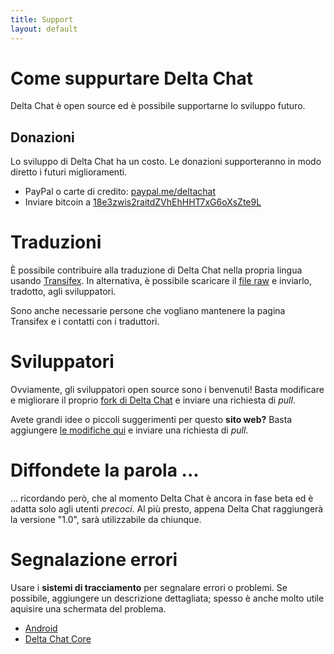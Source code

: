 ```yaml
---
title: Support
layout: default
---
```


# Come suppurtare Delta Chat

Delta Chat è open source ed è possibile supportarne lo sviluppo futuro.

## Donazioni

Lo sviluppo di Delta Chat ha un costo. Le donazioni supporteranno in modo diretto i futuri miglioramenti.

- PayPal o carte di credito: [paypal.me/deltachat](https://paypal.me/deltachat/10)
- Inviare bitcoin a [18e3zwis2raitdZVhEhHHT7xG6oXsZte9L](bitcoin:18e3zwis2raitdZVhEhHHT7xG6oXsZte9L)


# Traduzioni

È possibile contribuire alla traduzione di Delta Chat nella propria lingua usando
[Transifex](https://www.transifex.com/delta-chat/delta-chat-android/).
In alternativa, è possibile scaricare il [file raw](https://raw.githubusercontent.com/deltachat/deltachat-android/master/MessengerProj/src/main/res/values/strings.xml) e inviarlo, tradotto, agli sviluppatori.

Sono anche necessarie persone che vogliano mantenere la pagina Transifex e i contatti con i traduttori.


# Sviluppatori

Ovviamente, gli sviluppatori open source sono i benvenuti! Basta modificare e migliorare il proprio [fork di Delta Chat](https://github.com/deltachat/) e inviare una richiesta di *pull*.

Avete grandi idee o piccoli suggerimenti per questo  **sito web?** Basta aggiungere [le modifiche qui](https://github.com/deltachat/deltachat-pages) e inviare una richiesta di *pull*.


# Diffondete la parola ...

... ricordando però, che al momento Delta Chat è ancora in fase beta ed è adatta solo agli utenti *precoci*. Al più presto, appena Delta Chat raggiungerà la versione "1.0", sarà utilizzabile da chiunque.


# Segnalazione errori

Usare i **sistemi di tracciamento** per segnalare errori o problemi. Se possibile, aggiungere un descrizione dettagliata; spesso è anche molto utile aquisire una schermata del problema.

- [Android](https://github.com/deltachat/deltachat-android/issues)
- [Delta Chat Core](https://github.com/deltachat/deltachat-core/issues)
